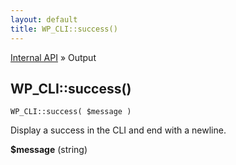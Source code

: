 ```yaml
---
layout: default
title: WP_CLI::success()
---
```


<a href="/docs/internal-api/">Internal API</a> &raquo; Output

## WP_CLI::success()

    WP_CLI::success( $message )

Display a success in the CLI and end with a newline.

<div>
<strong>$message</strong> (string) <br />
</div>



